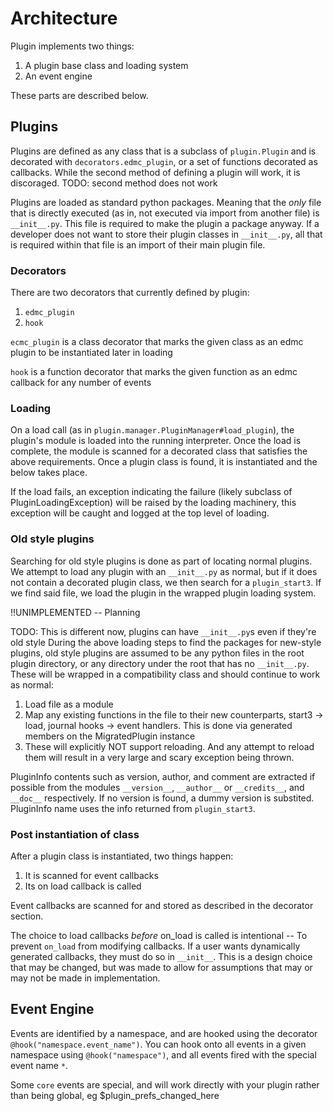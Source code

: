 # Architecture

Plugin implements two things:

1. A plugin base class and loading system
2. An event engine

These parts are described below.

## Plugins

Plugins are defined as any class that is a subclass of `plugin.Plugin` and is decorated with `decorators.edmc_plugin`,
or a set of functions decorated as callbacks. While the second method of defining a plugin will work, it is discoraged.
TODO: second method does not work

Plugins are loaded as standard python packages. Meaning that the _only_ file that is directly executed (as in,
not executed via import from another file) is `__init__.py`. This file is required to make the plugin a package anyway.
If a developer does not want to store their plugin classes in `__init__.py`, all that is required within that file is
an import of their main plugin file.

### Decorators

There are two decorators that currently defined by plugin:

1. `edmc_plugin`
2. `hook`

`ecmc_plugin` is a class decorator that marks the given class as an edmc plugin to be instantiated later in loading

`hook` is a function decorator that marks the given function as an edmc callback for any number of events

### Loading

On a load call (as in `plugin.manager.PluginManager#load_plugin`), the plugin's module is loaded into the running
interpreter. Once the load is complete, the module is scanned for a decorated class that satisfies the above requirements.
Once a plugin class is found, it is instantiated and the below takes place.

If the load fails, an exception indicating the failure (likely subclass of PluginLoadingException) will be raised by the
loading machinery, this exception will be caught and logged at the top level of loading.

### Old style plugins

Searching for old style plugins is done as part of locating normal plugins. We attempt to load any plugin with an
`__init__.py` as normal, but if it does not contain a decorated plugin class, we then search for a `plugin_start3`.
If we find said file, we load the plugin in the wrapped plugin loading system.

!!UNIMPLEMENTED -- Planning

TODO: This is different now, plugins can have `__init__.py`s even if they're old style
During the above loading steps to find the packages for new-style plugins, old style plugins are assumed to be
any python files in the root plugin directory, or any directory under the root that has no `__init__.py`. These will
be wrapped in a compatibility class and should continue to work as normal:

1. Load file as a module
2. Map any existing functions in the file to their new counterparts, start3 -> load, journal hooks -> event handlers. This is done via generated members on the MigratedPlugin instance
3. These will explicitly NOT support reloading. And any attempt to reload them will result in a very large and scary
   exception being thrown.

PluginInfo contents such as version, author, and comment are extracted if possible from the modules `__version__`,
`__author__` or `__credits__`, and `__doc__` respectively. If no version is found, a dummy version is substited.
PluginInfo name uses the info returned from `plugin_start3`.

### Post instantiation of class

After a plugin class is instantiated, two things happen:

1. It is scanned for event callbacks
2. Its on load callback is called

Event callbacks are scanned for and stored as described in the decorator section.

The choice to load callbacks _before_ on_load is called is intentional -- To prevent `on_load` from modifying callbacks.
If a user wants dynamically generated callbacks, they must do so in `__init__`. This is a design choice that may be
changed, but was made to allow for assumptions that may or may not be made in implementation.

## Event Engine

Events are identified by a namespace, and are hooked using the decorator `@hook("namespace.event_name")`.
You can hook onto all events in a given namespace using `@hook("namespace")`, and all events fired with the special event name `*`.

Some `core` events are special, and will work directly with your plugin rather than
being global, eg $plugin_prefs_changed_here
